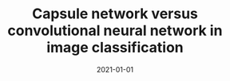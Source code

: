 ---
# Documentation: https://wowchemy.com/docs/managing-content/

title: Capsule network versus convolutional neural network in image classification
subtitle: ''
summary: ''
authors:
- Ewa Juralewicz
- markowska-kaczmar
tags: []
categories: []
date: '2021-01-01'
lastmod: 2022-10-07T04:58:25Z
featured: false
draft: false

# Featured image
# To use, add an image named `featured.jpg/png` to your page's folder.
# Focal points: Smart, Center, TopLeft, Top, TopRight, Left, Right, BottomLeft, Bottom, BottomRight.
image:
  caption: ''
  focal_point: ''
  preview_only: false

# Projects (optional).
#   Associate this post with one or more of your projects.
#   Simply enter your project's folder or file name without extension.
#   E.g. `projects = ["internal-project"]` references `content/project/deep-learning/index.md`.
#   Otherwise, set `projects = []`.
projects: []
publishDate: '2022-10-07T04:58:24.278171Z'
publication_types:
- '1'
abstract: ''
publication: '*Computational Science - ICCS 2021 : 21st International Conference Krakow,
  Poland, June 16-18, 2021 : proceedings. Pt. 5*'
doi: 10.1007/978-3-030-77977-1_2
---
